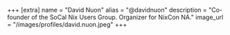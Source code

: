 +++
[extra]
name = "David Nuon"
alias = "@davidnuon"
description = "Co-founder of the SoCal Nix Users Group. Organizer for NixCon NA."
image_url = "/images/profiles/david.nuon.jpeg"
+++
